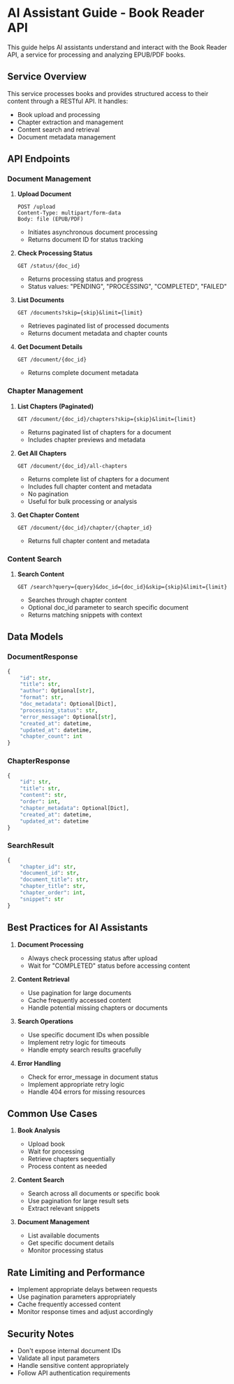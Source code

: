 # AI Assistant Guide - Book Reader API

This guide helps AI assistants understand and interact with the Book Reader API, a service for processing and analyzing EPUB/PDF books.

## Service Overview

This service processes books and provides structured access to their content through a RESTful API. It handles:
- Book upload and processing
- Chapter extraction and management
- Content search and retrieval
- Document metadata management

## API Endpoints

### Document Management

1. **Upload Document**
   ```
   POST /upload
   Content-Type: multipart/form-data
   Body: file (EPUB/PDF)
   ```
   - Initiates asynchronous document processing
   - Returns document ID for status tracking

2. **Check Processing Status**
   ```
   GET /status/{doc_id}
   ```
   - Returns processing status and progress
   - Status values: "PENDING", "PROCESSING", "COMPLETED", "FAILED"

3. **List Documents**
   ```
   GET /documents?skip={skip}&limit={limit}
   ```
   - Retrieves paginated list of processed documents
   - Returns document metadata and chapter counts

4. **Get Document Details**
   ```
   GET /document/{doc_id}
   ```
   - Returns complete document metadata

### Chapter Management

1. **List Chapters (Paginated)**
   ```
   GET /document/{doc_id}/chapters?skip={skip}&limit={limit}
   ```
   - Returns paginated list of chapters for a document
   - Includes chapter previews and metadata

2. **Get All Chapters**
   ```
   GET /document/{doc_id}/all-chapters
   ```
   - Returns complete list of chapters for a document
   - Includes full chapter content and metadata
   - No pagination
   - Useful for bulk processing or analysis

3. **Get Chapter Content**
   ```
   GET /document/{doc_id}/chapter/{chapter_id}
   ```
   - Returns full chapter content and metadata

### Content Search

1. **Search Content**
   ```
   GET /search?query={query}&doc_id={doc_id}&skip={skip}&limit={limit}
   ```
   - Searches through chapter content
   - Optional doc_id parameter to search specific document
   - Returns matching snippets with context

## Data Models

### DocumentResponse
```python
{
    "id": str,
    "title": str,
    "author": Optional[str],
    "format": str,
    "doc_metadata": Optional[Dict],
    "processing_status": str,
    "error_message": Optional[str],
    "created_at": datetime,
    "updated_at": datetime,
    "chapter_count": int
}
```

### ChapterResponse
```python
{
    "id": str,
    "title": str,
    "content": str,
    "order": int,
    "chapter_metadata": Optional[Dict],
    "created_at": datetime,
    "updated_at": datetime
}
```

### SearchResult
```python
{
    "chapter_id": str,
    "document_id": str,
    "document_title": str,
    "chapter_title": str,
    "chapter_order": int,
    "snippet": str
}
```

## Best Practices for AI Assistants

1. **Document Processing**
   - Always check processing status after upload
   - Wait for "COMPLETED" status before accessing content

2. **Content Retrieval**
   - Use pagination for large documents
   - Cache frequently accessed content
   - Handle potential missing chapters or documents

3. **Search Operations**
   - Use specific document IDs when possible
   - Implement retry logic for timeouts
   - Handle empty search results gracefully

4. **Error Handling**
   - Check for error_message in document status
   - Implement appropriate retry logic
   - Handle 404 errors for missing resources

## Common Use Cases

1. **Book Analysis**
   - Upload book
   - Wait for processing
   - Retrieve chapters sequentially
   - Process content as needed

2. **Content Search**
   - Search across all documents or specific book
   - Use pagination for large result sets
   - Extract relevant snippets

3. **Document Management**
   - List available documents
   - Get specific document details
   - Monitor processing status

## Rate Limiting and Performance

- Implement appropriate delays between requests
- Use pagination parameters appropriately
- Cache frequently accessed content
- Monitor response times and adjust accordingly

## Security Notes

- Don't expose internal document IDs
- Validate all input parameters
- Handle sensitive content appropriately
- Follow API authentication requirements
